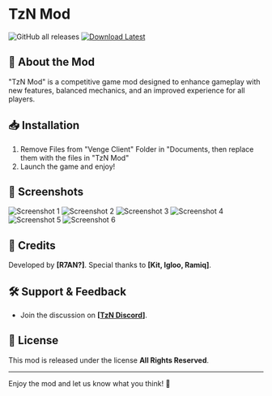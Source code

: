 # **TzN Mod**

![GitHub all releases](https://img.shields.io/github/downloads/R7ANBTWTTV/TzN-Venge-Mod/total)
[![Download Latest](https://img.shields.io/github/v/release/R7ANBTWTTV/TzN-Venge-Mod?label=Download%20Latest)](https://github.com/R7ANBTWTTV/TzN-Venge-Mod/releases/tag/VengeTzNMod0.6)

## **📌 About the Mod**
"TzN Mod" is a competitive game mod designed to enhance gameplay with new features, balanced mechanics, and an improved experience for all players.

## **📥 Installation**
1. Remove Files from "Venge Client" Folder in "Documents, then replace them with the files in "TzN Mod"
2. Launch the game and enjoy!

## **📸 Screenshots**
![Screenshot 1](https://cdn.discordapp.com/attachments/1285347840482217995/1356048134840647831/image.png?ex=67eb25bd&is=67e9d43d&hm=102c991d2807ddedbb16635fdf3a111b15a2099e166ecbb828d5e12411c15cda&)
![Screenshot 2](https://cdn.discordapp.com/attachments/1285347840482217995/1356048135235043550/image.png?ex=67eb25bd&is=67e9d43d&hm=6a3d5267d9e6ba8d1f742d16bad01f6e7cc266ff38d5f4ed74741ff9c8c2dc3f&)
![Screenshot 3](https://cdn.discordapp.com/attachments/1285347840482217995/1356048135863930941/image.png?ex=67eb25bd&is=67e9d43d&hm=93ceab4f1ff0319c883781b838c0c77e32a4d6ff42cbc9d74509b8c00e147aa7&)
![Screenshot 4](https://cdn.discordapp.com/attachments/1285347840482217995/1356048136446935162/image.png?ex=67eb25bd&is=67e9d43d&hm=6eb3f81829372686b0194ac554c7a6c7d12886b5fea341751fe1366c9dfc5282&)
![Screenshot 5](https://cdn.discordapp.com/attachments/1285347840482217995/1356048137285931249/image.png?ex=67eb25be&is=67e9d43e&hm=7f76f7f075f499f7f85b6988b5601eddb3f35b96c85855f6fc7af8487d4eabb6&)
![Screenshot 6](https://cdn.discordapp.com/attachments/1285347840482217995/1356048137806020790/image.png?ex=67eb25be&is=67e9d43e&hm=21ad2ed79f912e84c22d51e97669f3953f74bec37d415552b99d9b5f78b1e633&)

## **📄 Credits**
Developed by **[R7AN?]**.
Special thanks to **[Kit, Igloo, Ramiq]**.

## **🛠 Support & Feedback**
- Join the discussion on **[[TzN Discord](https://discord.gg/GpU2D77Yxb)]**.

## **📜 License**
This mod is released under the license **All Rights Reserved**.

---
Enjoy the mod and let us know what you think! 🚀

